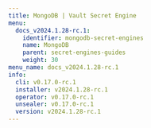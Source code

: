 ```yaml
---
title: MongoDB | Vault Secret Engine
menu:
  docs_v2024.1.28-rc.1:
    identifier: mongodb-secret-engines
    name: MongoDB
    parent: secret-engines-guides
    weight: 30
menu_name: docs_v2024.1.28-rc.1
info:
  cli: v0.17.0-rc.1
  installer: v2024.1.28-rc.1
  operator: v0.17.0-rc.1
  unsealer: v0.17.0-rc.1
  version: v2024.1.28-rc.1
---
```


